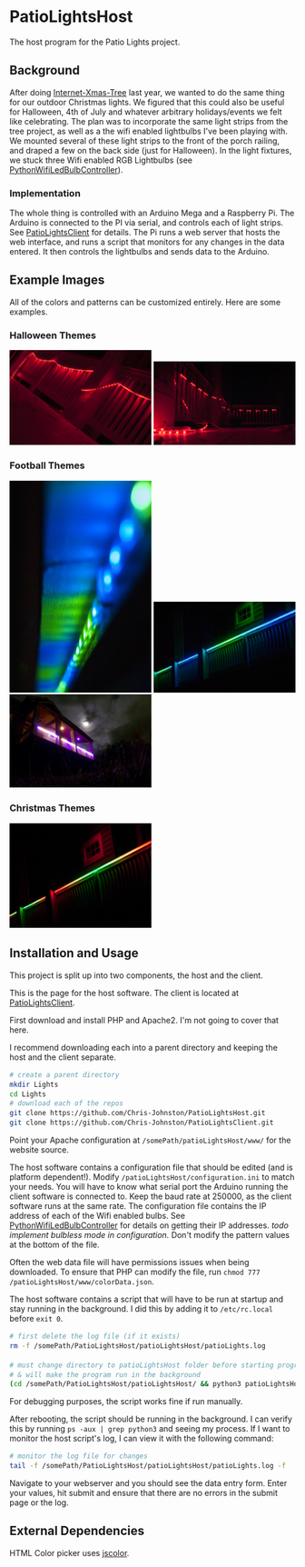 # PatioLightsHost
The host program for the Patio Lights project.

## Background

After doing [Internet-Xmas-Tree](https://github.com/Chris-Johnston/Internet-Xmas-Tree) last year, we wanted to do the same thing for our outdoor Christmas lights.
We figured that this could also be useful for Halloween, 4th of July and whatever arbitrary holidays/events we felt like celebrating.
The plan was to incorporate the same light strips from the tree project, as well as a the wifi enabled lightbulbs I've been playing with.
We mounted several of these light strips to the front of the porch railing, and draped a few on the back side (just for Halloween).
In the light fixtures, we stuck three Wifi enabled RGB Lightbulbs (see [PythonWifiLedBulbController](https://github.com/Chris-Johnston/PythonWifiLedBulbController)).

### Implementation

The whole thing is controlled with an Arduino Mega and a Raspberry Pi.
The Arduino is connected to the PI via serial, and controls each of light strips. 
See [PatioLightsClient](https://github.com/Chris-Johnston/PatioLightsClient) for details.
The Pi runs a web server that hosts the web interface, and runs a script that monitors for any changes in the data entered.
It then controls the lightbulbs and sends data to the Arduino.

## Example Images

All of the colors and patterns can be customized entirely. Here are some examples.

### Halloween Themes

<img src="/resources/halloween1.jpg" width="250" alt="Halloween Lights"/>
<img src="/resources/halloween2.jpg" width="250" alt="Halloween Lights"/>

### Football Themes

<img src="/resources/seahawks1.jpg" width="250" alt="Seahawks Lights"/>
<img src="/resources/seahawks2.jpg" width="250" alt="Seahawks Lights"/>
<img src="/resources/huskies1.jpg" width="250" alt="Huskies Lights"/>

### Christmas Themes

<img src="/resources/xmas1.jpg" width="250" alt="Xmas Lights"/>

## Installation and Usage

This project is split up into two components, the host and the client.

This is the page for the host software. The client is located at [PatioLightsClient](https://github.com/Chris-Johnston/PatioLightsClient).

First download and install PHP and Apache2. I'm not going to cover that here.

I recommend downloading each into a parent directory and keeping the host and the client separate.

```bash
# create a parent directory
mkdir Lights
cd Lights
# download each of the repos
git clone https://github.com/Chris-Johnston/PatioLightsHost.git
git clone https://github.com/Chris-Johnston/PatioLightsClient.git
```

Point your Apache configuration at `/somePath/patioLightsHost/www/` for the website source.

The host software contains a configuration file that should be edited (and is platform dependent!). Modify `/patioLightsHost/configuration.ini` to match your needs.
You will have to know what serial port the Arduino running the client software is connected to. Keep the baud rate at 250000, as the client software runs at the same rate.
The configuration file contains the IP address of each of the Wifi enabled bulbs. See [PythonWifiLedBulbController](https://github.com/Chris-Johnston/PythonWifiLedBulbController) for details on getting their IP addresses. *todo implement bulbless mode in configuration.*
Don't modify the pattern values at the bottom of the file.

Often the web data file will have permissions issues when being downloaded. To ensure that PHP can modify the file, run `chmod 777 /patioLightsHost/www/colorData.json`.

The host software contains a script that will have to be run at startup and stay running in the background. I did this by adding it to `/etc/rc.local` before `exit 0`.

```bash
# first delete the log file (if it exists)
rm -f /somePath/PatioLightsHost/patioLightsHost/patioLights.log

# must change directory to patioLightsHost folder before starting program
# & will make the program run in the background
(cd /somePath/PatioLightsHost/patioLightsHost/ && python3 patioLightsHost.py) &
```

For debugging purposes, the script works fine if run manually.

After rebooting, the script should be running in the background. I can verify this by running `ps -aux | grep python3` and seeing my process. If I want to monitor the host script's log, I can view it with the following command:

```bash
# monitor the log file for changes
tail -f /somePath/PatioLightsHost/patioLightsHost/patioLights.log -f
```

Navigate to your webserver and you should see the data entry form. Enter your values, hit submit and ensure that there are no errors in the submit page or the log.

## External Dependencies

HTML Color picker uses [jscolor](http://jscolor.com/).
